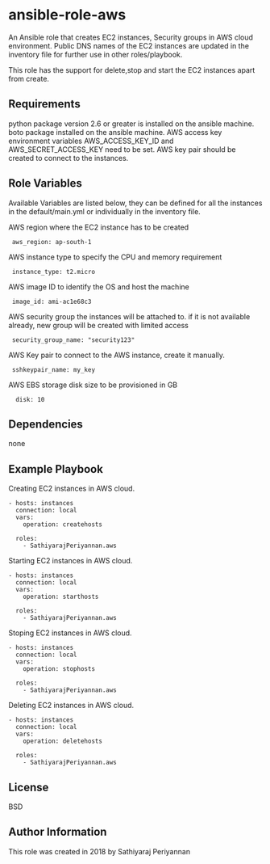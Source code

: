ansible-role-aws
================

An Ansible role that creates EC2 instances, Security groups in AWS cloud environment. 
Public DNS names of the EC2 instances are updated in the inventory file for further use in other roles/playbook.

This role has the support for delete,stop and start the EC2 instances apart from create.

Requirements
------------

python package version 2.6 or greater is installed on the ansible machine.
boto  package installed on the ansible machine.
AWS access key environment variables AWS_ACCESS_KEY_ID and AWS_SECRET_ACCESS_KEY need to be set.
AWS key pair should be created to connect to the instances.

Role Variables
--------------

Available Variables are listed below, they can be defined for all the 
instances in the default/main.yml or individually in the inventory file.

   AWS region where the EC2 instance has to be created

     aws_region: ap-south-1

   AWS instance type to specify the CPU and memory requirement

     instance_type: t2.micro

   AWS image ID to identify the OS and host the machine

     image_id: ami-ac1e68c3

   AWS security group the instances will be attached to.
   if it is not available already, new group will be created with limited access

     security_group_name: "security123"

   AWS Key pair to connect to the AWS instance, create it manually.

     sshkeypair_name: my_key

   AWS EBS storage disk size to be provisioned in GB

      disk: 10


Dependencies
------------

none 

Example Playbook
----------------

Creating EC2 instances in AWS cloud.

	- hosts: instances
	  connection: local
	  vars:
	    operation: createhosts

	  roles:
	    - SathiyarajPeriyannan.aws

Starting EC2 instances in AWS cloud.

	- hosts: instances
	  connection: local
	  vars:
	    operation: starthosts

	  roles:
	    - SathiyarajPeriyannan.aws

Stoping  EC2 instances in AWS cloud.

	- hosts: instances
	  connection: local
	  vars:
	    operation: stophosts

	  roles:
	    - SathiyarajPeriyannan.aws

Deleting  EC2 instances in AWS cloud.

	- hosts: instances
	  connection: local
	  vars:
	    operation: deletehosts

	  roles:
	    - SathiyarajPeriyannan.aws

License
-------

BSD

Author Information
------------------

This role was created in 2018 by Sathiyaraj Periyannan 
